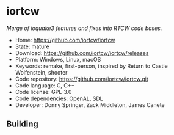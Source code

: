 # iortcw

_Merge of ioquake3 features and fixes into RTCW code bases._

- Home: https://github.com/iortcw/iortcw
- State: mature
- Download: https://github.com/iortcw/iortcw/releases
- Platform: Windows, Linux, macOS
- Keywords: remake, first-person, inspired by Return to Castle Wolfenstein, shooter
- Code repository: https://github.com/iortcw/iortcw.git
- Code language: C, C++
- Code license: GPL-3.0
- Code dependencies: OpenAL, SDL
- Developer: Donny Springer, Zack Middleton, James Canete

## Building
